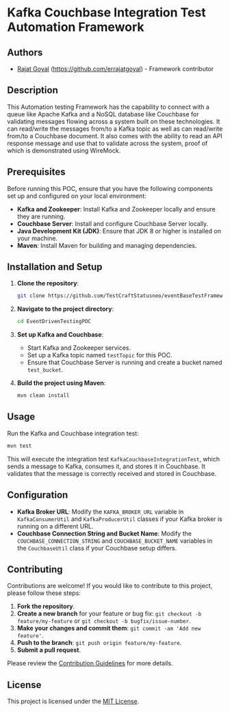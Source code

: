 # Kafka Couchbase Integration Test Automation Framework

## Authors
- [Rajat Goyal](rajat.goyal@statusneo.com) (https://github.com/errajatgoyal) - Framework contributor

## Description

This Automation testing Framework has the capability to connect with a queue like Apache Kafka and a NoSQL database like Couchbase for validating messages flowing across a system built on these technologies. It can read/write the messages from/to a Kafka topic as well as can read/write from/to a Couchbase document.
It also comes with the ability to read an API response message and use that to validate across the system, proof of which is demonstrated using WireMock.

## Prerequisites

Before running this POC, ensure that you have the following components set up and configured on your local environment:

- **Kafka and Zookeeper**: Install Kafka and Zookeeper locally and ensure they are running.
- **Couchbase Server**: Install and configure Couchbase Server locally.
- **Java Development Kit (JDK)**: Ensure that JDK 8 or higher is installed on your machine.
- **Maven**: Install Maven for building and managing dependencies.

## Installation and Setup

1. **Clone the repository**:
   ```bash
   git clone https://github.com/TestCraftStatusneo/eventBaseTestFramework.git
   ```

2. **Navigate to the project directory**:
   ```bash
   cd EventDrivenTestingPOC
   ```

3. **Set up Kafka and Couchbase**:
    - Start Kafka and Zookeeper services.
    - Set up a Kafka topic named `testTopic` for this POC.
    - Ensure that Couchbase Server is running and create a bucket named `test_bucket`.

4. **Build the project using Maven**:
   ```bash
   mvn clean install
   ```

## Usage

Run the Kafka and Couchbase integration test:
```bash
mvn test
```

This will execute the integration test `KafkaCouchbaseIntegrationTest`, which sends a message to Kafka, consumes it, and stores it in Couchbase. It validates that the message is correctly received and stored in Couchbase.

## Configuration

- **Kafka Broker URL**: Modify the `KAFKA_BROKER_URL` variable in `KafkaConsumerUtil` and `KafkaProducerUtil` classes if your Kafka broker is running on a different URL.
- **Couchbase Connection String and Bucket Name**: Modify the `COUCHBASE_CONNECTION_STRING` and `COUCHBASE_BUCKET_NAME` variables in the `CouchbaseUtil` class if your Couchbase setup differs.

## Contributing

Contributions are welcome! If you would like to contribute to this project, please follow these steps:

1. **Fork the repository**.
2. **Create a new branch** for your feature or bug fix: `git checkout -b feature/my-feature` or `git checkout -b bugfix/issue-number`.
3. **Make your changes and commit them**: `git commit -am 'Add new feature'`.
4. **Push to the branch**: `git push origin feature/my-feature`.
5. **Submit a pull request**.

Please review the [Contribution Guidelines](CONTRIBUTING.md) for more details.

## License

This project is licensed under the [MIT License](LICENSE).
